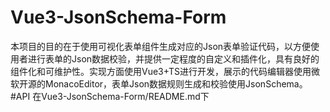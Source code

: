 # Vue3-JsonSchema-Form
本项目的目的在于使用可视化表单组件生成对应的Json表单验证代码，以方便使用者进行表单的Json数据校验，并提供一定程度的自定义和插件化，具有良好的组件化和可维护性。实现方面使用Vue3+TS进行开发，展示的代码编辑器使用微软开源的MonacoEditor，表单Json数据规则生成和校验使用JsonSchema。
#API
在Vue3-JsonSchema-Form/README.md下
